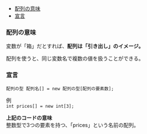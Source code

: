 * [配列の意味](#配列の意味)
* [宣言](#宣言)

### 配列の意味 
変数が「箱」だとすれば、**配列は「引き出し」のイメージ。**  

配列を使うと、同じ変数名で複数の値を扱うことができる。  

### 宣言  

`配列の型 配列名[] = new 配列の型[配列の要素数];`

例  
`int prices[] = new int[3];`

**上記のコードの意味**  
整数型で3つの要素を持つ、「prices」という名前の配列。
